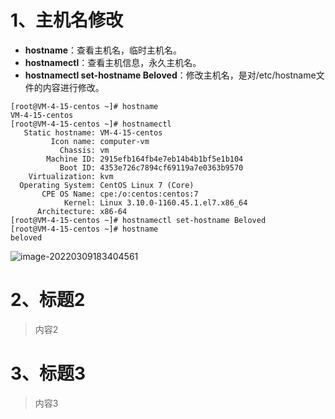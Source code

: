 # 1、主机名修改

- **hostname**：查看主机名，临时主机名。
- **hostnamectl**：查看主机信息，永久主机名。
- **hostnamectl set-hostname Beloved**：修改主机名，是对/etc/hostname文件的内容进行修改。

```shell
[root@VM-4-15-centos ~]# hostname
VM-4-15-centos
[root@VM-4-15-centos ~]# hostnamectl
   Static hostname: VM-4-15-centos
         Icon name: computer-vm
           Chassis: vm
        Machine ID: 2915efb164fb4e7eb14b4b1bf5e1b104
           Boot ID: 4353e726c7894cf69119a7e0363b9570
    Virtualization: kvm
  Operating System: CentOS Linux 7 (Core)
       CPE OS Name: cpe:/o:centos:centos:7
            Kernel: Linux 3.10.0-1160.45.1.el7.x86_64
      Architecture: x86-64
[root@VM-4-15-centos ~]# hostnamectl set-hostname Beloved
[root@VM-4-15-centos ~]# hostname
beloved
```

![image-20220309183404561](image/image-20220309183404561.png)

# 2、标题2
> 内容2
# 3、标题3
> 内容3
